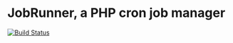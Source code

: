# JobRunner, a PHP cron job manager #

[![Build Status](https://github.com/fezfez/job-runner/actions/workflows/continuous-integration.yml/badge.svg)](https://github.com/fezfez/job-runner/actions/workflows/continuous-integration.yml)